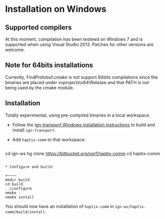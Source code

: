 # Installation on Windows

## Supported compilers

At this moment, compilation has been testewd on Windows 7 and is supported
when using Visual Studio 2013. Patches for other versions are welcome.

## Note for 64bits installations

Currently, FindProtobuf.cmake is not support 64bits compilations since the
binaries are placed under vsprojects\x64\Release and that PATH is not being
used by the cmake module.

## Installation

Totally experimental, using pre-compiled binaries in a local workspace.

* Follow the [ign-transport Windows installation
instructions](https://bitbucket.org/ignitionrobotics/ign-transport/src/default/INSTALL_WIN32.md?at=win_support)
to build and install `ign-transport`.

* Add `haptix-comm` to that workspace:

>~~~~
cd ign-ws
hg clone https://bitbucket.org/osrf/haptix-comm
cd haptix-comm
~~~~
    
* Configure and build:

>~~~~
mkdir build
cd build
..\configure
nmake
nmake install
~~~~

You should now have an installation of `haptix-comm` in `ign-ws/haptix-comm/build/install`.
